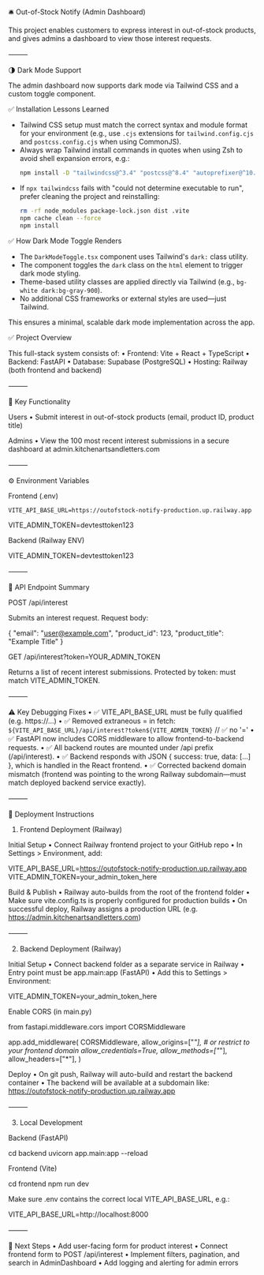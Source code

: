 🛎️ Out-of-Stock Notify (Admin Dashboard)

This project enables customers to express interest in out-of-stock products, and gives admins a dashboard to view those interest requests.

⸻

🌗 Dark Mode Support

The admin dashboard now supports dark mode via Tailwind CSS and a custom toggle component.

✅ Installation Lessons Learned
- Tailwind CSS setup must match the correct syntax and module format for your environment (e.g., use `.cjs` extensions for `tailwind.config.cjs` and `postcss.config.cjs` when using CommonJS).
- Always wrap Tailwind install commands in quotes when using Zsh to avoid shell expansion errors, e.g.:
  ```sh
  npm install -D "tailwindcss@^3.4" "postcss@^8.4" "autoprefixer@^10.4"
  ```
- If `npx tailwindcss` fails with "could not determine executable to run", prefer cleaning the project and reinstalling:
  ```sh
  rm -rf node_modules package-lock.json dist .vite
  npm cache clean --force
  npm install
  ```

✅ How Dark Mode Toggle Renders
- The `DarkModeToggle.tsx` component uses Tailwind's `dark:` class utility.
- The component toggles the `dark` class on the `html` element to trigger dark mode styling.
- Theme-based utility classes are applied directly via Tailwind (e.g., `bg-white dark:bg-gray-900`).
- No additional CSS frameworks or external styles are used—just Tailwind.

This ensures a minimal, scalable dark mode implementation across the app.

✅ Project Overview

This full-stack system consists of:
	•	Frontend: Vite + React + TypeScript
	•	Backend: FastAPI
	•	Database: Supabase (PostgreSQL)
	•	Hosting: Railway (both frontend and backend)

⸻

🔧 Key Functionality

Users
	•	Submit interest in out-of-stock products (email, product ID, product title)

Admins
	•	View the 100 most recent interest submissions in a secure dashboard at admin.kitchenartsandletters.com

⸻

⚙️ Environment Variables

Frontend (.env)

	VITE_API_BASE_URL=https://outofstock-notify-production.up.railway.app
VITE_ADMIN_TOKEN=devtesttoken123

Backend (Railway ENV)

VITE_ADMIN_TOKEN=devtesttoken123


⸻

🔁 API Endpoint Summary

POST /api/interest

Submits an interest request.
Request body:

{
  "email": "user@example.com",
  "product_id": 123,
  "product_title": "Example Title"
}

GET /api/interest?token=YOUR_ADMIN_TOKEN

Returns a list of recent interest submissions.
Protected by token: must match VITE_ADMIN_TOKEN.

⸻

⚠️ Key Debugging Fixes
	•	✅ VITE_API_BASE_URL must be fully qualified (e.g. https://...)
	•	✅ Removed extraneous = in fetch:
		`${VITE_API_BASE_URL}/api/interest?token${VITE_ADMIN_TOKEN}` // ✅ no '='
	•	✅ FastAPI now includes CORS middleware to allow frontend-to-backend requests.
	•	✅ All backend routes are mounted under /api prefix (/api/interest).
	•	✅ Backend responds with JSON { success: true, data: [...] }, which is handled in the React frontend.
	•	✅ Corrected backend domain mismatch (frontend was pointing to the wrong Railway subdomain—must match deployed backend service exactly).

⸻

🚀 Deployment Instructions

1. Frontend Deployment (Railway)

Initial Setup
	•	Connect Railway frontend project to your GitHub repo
	•	In Settings > Environment, add:

VITE_API_BASE_URL=https://outofstock-notify-production.up.railway.app
VITE_ADMIN_TOKEN=your_admin_token_here



Build & Publish
	•	Railway auto-builds from the root of the frontend folder
	•	Make sure vite.config.ts is properly configured for production builds
	•	On successful deploy, Railway assigns a production URL (e.g. https://admin.kitchenartsandletters.com)

⸻

2. Backend Deployment (Railway)

Initial Setup
	•	Connect backend folder as a separate service in Railway
	•	Entry point must be app.main:app (FastAPI)
	•	Add this to Settings > Environment:

VITE_ADMIN_TOKEN=your_admin_token_here



Enable CORS (in main.py)

from fastapi.middleware.cors import CORSMiddleware

app.add_middleware(
    CORSMiddleware,
    allow_origins=["*"],  # or restrict to your frontend domain
    allow_credentials=True,
    allow_methods=["*"],
    allow_headers=["*"],
)

Deploy
	•	On git push, Railway will auto-build and restart the backend container
	•	The backend will be available at a subdomain like:
https://outofstock-notify-production.up.railway.app

⸻

3. Local Development

Backend (FastAPI)

cd backend
uvicorn app.main:app --reload

Frontend (Vite)

cd frontend
npm run dev

Make sure .env contains the correct local VITE_API_BASE_URL, e.g.:

VITE_API_BASE_URL=http://localhost:8000


⸻

🧩 Next Steps
	•	Add user-facing form for product interest
	•	Connect frontend form to POST /api/interest
	•	Implement filters, pagination, and search in AdminDashboard
	•	Add logging and alerting for admin errors